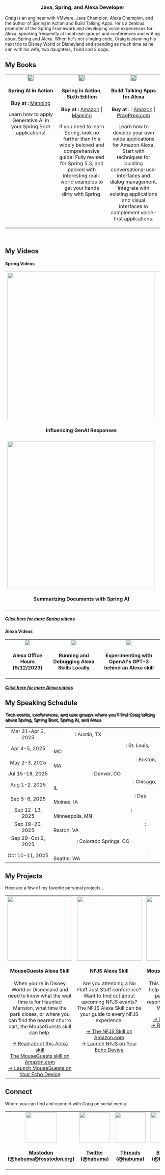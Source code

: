 <h3 align="center">Java, Spring, and Alexa Developer</h3>
<p>Craig is an engineer with VMware, Java Champion, Alexa Champion, and the author of Spring in Action and Build Talking Apps. He's a zealous promoter of the Spring Framework and developing voice experiences for Alexa, speaking frequently at local user groups and conferences and writing about Spring and Alexa. When he's not slinging code, Craig is planning his next trip to Disney World or Disneyland and spending as much time as he can with his wife, two daughters, 1 bird and 2 dogs.</p>

<h2>My Books</h2>

<table>
  <tr>
    <td align="center" width="33%" style="width: 33%; vertical-align:top">
        <a href="https://www.manning.com/books/spring-ai-in-action" target="_blank"><img src="https://www.habuma.com/img/SAIiA_small.png" style="border:1px solid #0D1C35;"/></a>
        <h4>Spring AI in Action</h4>
        <b>Buy at :</b> <a href="https://www.manning.com/books/spring-ai-in-action?a_aid=habuma&a_bid=f205d999&chan=habuma" target="_blank">Manning</a>
        <p>Learn how to apply Generative AI in your Spring Boot applications!</p>
        <br/><br/><br/><br/>
    </td>
    <td align="center" width="33%"  style="width: 33%; vertical-align:top">
        <a href="http://www.amazon.com/gp/product/1617297577/?tag=habumacom-20" target="_blank"><img src="https://www.habuma.com/img/SiA6_FrontCover.jpg" style="border:1px solid #0D1C35;"/></a>
        <h4>Spring in Action, Sixth Edition</h4>
        <b>Buy at :</b> <a href="http://www.amazon.com/gp/product/1617297577/?tag=habumacom-20" target="_blank">Amazon</a> | <a href="https://www.manning.com/books/spring-in-action-sixth-edition?a_aid=habuma&a_bid=f205d999&chan=habuma" target="_blank">Manning</a>
        <p>If you need to learn Spring, look no further than this widely beloved and comprehensive guide! Fully revised for Spring 5.3, and packed with interesting real-world examples to get your hands dirty with Spring.</p><br/>
    </td>
    <td align="center" style="vertical-align:top">
        <a href="http://www.amazon.com/gp/product/1680507257/?tag=habumacom-20" target="_blank"><img src="https://www.habuma.com/img/BTA_FrontCover.jpg" style="border:1px solid #0D1C35;"/></a>
        <h4>Build Talking Apps for Alexa</h4>
        <b>Buy at :</b> : <a href="http://www.amazon.com/gp/product/1680507257/?tag=habumacom-20" target="_blank">Amazon</a> | <a href="https://pragprog.com/titles/cwalexa/build-talking-apps-for-alexa/" target="_blank">PragProg.com</a>
        <p>Learn how to develop your own voice applications for Amazon Alexa. Start with techniques for building conversational user interfaces and dialog management. Integrate with existing applications and visual interfaces to complement voice-first applications.</p>
    </td>
  </tr>
</table>

<br>
<h2>My Videos</h2>
<h4>Spring Videos</h4>
<table>
  <tr>
    <td align="center" valign="middle">
        <a href="https://www.youtube.com/watch?v=nJdxgfeXqys"><img src="https://img.youtube.com/vi/nJdxgfeXqys/0.jpg" width="480" /></a>
        <h4>Influencing GenAI Responses</h4>
    </td>
    <td align="center" valign="middle">
        <a href="https://www.youtube.com/watch?v=sfToYE_VfOk"><img src="https://img.youtube.com/vi/sfToYE_VfOk/0.jpg" width="480" /></a>
        <h4>Putting Spring AI to the Test</h4>
    </td>
    <td align="center" valign="middle">
        <a href="https://www.youtube.com/watch?v=zvcGL6hg3z0"><img src="https://img.youtube.com/vi/zvcGL6hg3z0/0.jpg" width="480" /></a>
        <h4>Talk to Your Images</h4>
    </td>
  </tr>

  <tr>
    <td align="center" valign="middle">
        <a href="https://www.youtube.com/watch?v=Ttdjj48SawE"><img src="https://img.youtube.com/vi/Ttdjj48SawE/0.jpg" width="480" /></a>
        <h4>Summarizing Documents with Spring AI</h4>
    </td>
    <td align="center" valign="middle">
        <a href="https://www.youtube.com/watch?v=2X9X5Y2ltxY"><img src="https://img.youtube.com/vi/2X9X5Y2ltxY/0.jpg" width="480" /></a>
        <h4>Spring Office Hours (2/26/2024)</h4>
    </td>
    <td align="center" valign="middle">
        <a href="https://www.youtube.com/watch?v=TPY1WYHDNho"><img src="https://img.youtube.com/vi/TPY1WYHDNho/0.jpg" width="480" /></a>
        <h4>Introducing Spring AI (1/25/2024; jChampions Conference)</h4>
    </td>
  </tr>
</table>
<h5><a href="https://www.youtube.com/channel/UC4KvfQvH5XAfbA5g7sMdOww" target="_blank">Click here for more Spring videos</a></h5>

<h4>Alexa Videos</h4>
<table>
  <tr>
    <td align="center" valign="top">
        <a href="https://www.youtube.com/watch?v=9v8JSKPmNF4"><img src="https://img.youtube.com/vi/9v8JSKPmNF4/0.jpg"/></a>
        <h4>Alexa Office Hours (9/12/2023)</h4>
    </td>
    <td align="center" valign="top">
        <a href="https://www.youtube.com/watch?v=HhFZYJYvHbk"><img src="https://img.youtube.com/vi/HhFZYJYvHbk/0.jpg"/></a>
        <h4>Running and Debugging Alexa Skills Locally</h4>
    </td>
    <td align="center" valign="top">
        <a href="https://www.youtube.com/watch?v=4g_rY451bxM"><img src="https://img.youtube.com/vi/4g_rY451bxM/0.jpg"/></a>
        <h4>Experimenting with OpenAI's GPT-3 behind an Alexa skill</h4>
    </td>
  </tr>
</table>
<h5><a href="https://www.youtube.com/channel/UC3PN-vEhnKGUo4mIauOqHUQ" target="_blank">Click here for more Alexa videos</a></h5>

<h2>My Speaking Schedule</h2>
<p class="lead" style="text-shadow: 2px 2px #000000;">Tech events, conferences, and user groups where you&#39;ll find Craig talking about Spring, Spring Boot, Spring AI, and Alexa</p>

<table>
    <tr>
    <td align="center">Mar 31-Apr 3, 2025</td>
    <td><a style="color: white;" href="https://www.arcofai.com/" target="_blank">Arc of AI</a> : Austin, TX</td>
    </tr>
    <tr>
    <td align="center">Apr 4-5, 2025</td>
    <td><a style="color: white;" href="https://nofluffjuststuff.com/stlouis" target="_blank">Gateway Software Symposium</a> : St. Louis, MO</td>
    </tr>
    <tr>
    <td align="center">May 2-3, 2025</td>
    <td><a style="color: white;" href="https://nofluffjuststuff.com/boston" target="_blank">New England Software Symposium</a> : Boston, MA</td>
    </tr>
    <tr>
    <td align="center">Jul 15-18, 2025</td>
    <td><a style="color: white;" href="https://uberconf.com/" target="_blank">UberConf 2025</a> : Denver, CO</td>
    </tr>
    <tr>
    <td align="center">Aug 1-2, 2025</td>
    <td><a style="color: white;" href="https://nofluffjuststuff.com/chicago" target="_blank">Great Lakes Software Symposium</a> : Chicago, IL</td>
    </tr>
    <tr>
    <td align="center">Sep 5-6, 2025</td>
    <td><a style="color: white;" href="https://nofluffjuststuff.com/desmoines" target="_blank">Central Iowa Software Symposium</a> : Des Moines, IA</td>
    </tr>
    <tr>
    <td align="center">Sep 12-13, 2025</td>
    <td><a style="color: white;" href="https://nofluffjuststuff.com/minneapolis" target="_blank">Twin Cities Software Symposium</a> : Minneapolis, MN</td>
    </tr>
    <tr>
    <td align="center">Sep 19-20, 2025</td>
    <td><a style="color: white;" href="https://nofluffjuststuff.com/reston" target="_blank">Northern Virginia Software Symposium</a> : Reston, VA</td>
    </tr>
    <tr>
    <td align="center">Sep 29-Oct 2, 2025</td>
    <td><a style="color: white;" href="https://www.dev2next.com/" target="_blank">dev2next</a> : Colorado Springs, CO</td>
    </tr>
    <tr>
    <td align="center">Oct 10-11, 2025</td>
    <td><a style="color: white;" href="https://nofluffjuststuff.com/seattle" target="_blank">Pacific Northwest Software Symposium</a> : Seattle, WA</td>
    </tr>
</table>


<h2>My Projects</h2>
<p>Here are a few of my favorite personal projects...</p>
<table>
  <tr>
    <td align="center" valign="top">
        <a href="https://www.amazon.com/Craig-Walls-Mouse-Guests/dp/B094YZSGNV" target="_blank"><img src="https://www.habuma.com/img/MouseGuestsSkill.png" style="height: 210px;"/></a>
        <h4>MouseGuests Alexa Skill</h4>
        <p>When you're in Disney World or Disneyland and need to know what the wait time is for Haunted Mansion, what time the park closes, or where you can find the nearest churro cart, the MouseGuests skill can help.</p>
        <a href="https://www.habuma.com/mouseguests">&#8594; Read about this Alexa skill</a><br/>
        <a href="https://www.amazon.com/Craig-Walls-Mouse-Guests/dp/B094YZSGNV" target="_blank">The MouseGuests skill on Amazon.com</a><br/>
        <a href="https://alexa-skills.amazon.com/apis/custom/skills/amzn1.ask.skill.18335bd4-876e-46e6-a8a7-b5263715a541/launch" target="_blank">&#8594; Launch MouseGuests on Your Echo Device</a>
    </td>
    <td align="center" valign="top">
        <a href="https://www.amazon.com/Craig-Walls-Fluff-Just-Stuff/dp/B09F3NX3NB" target="_blank"><img src="https://www.habuma.com/img/NFJSSkill.png" height="420" style="height: 210px;"/></a>
        <h4>NFJS Alexa Skill</h4>
        <p>Are you attending a No Fluff Just Stuff conference? Want to find out about upcoming NFJS events? The NFJS Alexa Skill can be your guide to every NFJS experience.</p>
        <a href="https://www.amazon.com/Craig-Walls-Fluff-Just-Stuff/dp/B09F3NX3NB" target="_blank">&#8594; The NFJS Skill on Amazon.com</a><br/>
        <a href="https://alexa-skills.amazon.com/apis/custom/skills/amzn1.ask.skill.294386c7-bfd7-40c5-8d44-2f4795e6d0d4/launch" target="_blank">&#8594; Launch NFJS on Your Echo Device</a>
    </td>
    <td align="center" valign="top">
        <a href="https://neo4j.com/graphgists/mouseportation/" target="_blank"><img src="https://www.habuma.com/img/MousePortationGraphGist.png" height="420" style="height: 210px;"/></a>
        <h4>MousePortation GraphGist</h4>
        <p>This Neo4j GraphGist can help you find the quickest path between parks, resorts, and other places in Walt Disney World.</p>
        <a href="https://neo4j.com/graphgists/mouseportation/" target="_blank">&#8594; Read the GraphGist</a><br/>
        <a href="https://gist.github.com/habuma/17d2061f929bfbcb399d" target="_blank">&#8594; Read the original Gist</a>
    </td>
  </tr>
</table>

<h2>Connect</h2>
<p>Where you can find and connect with Craig on social media</p>
<table width="100%">
  <tr>
    <td align="center" valign="top" width="17%">
        <a rel="me" href="https://fosstodon.org/@habuma" target="_blank">
            <img src="https://www.habuma.com/img/mastodon.png" height="100"/>
            <h4>Mastodon<br/>(@habuma@fosstodon.org)</h4>
    </td>
    <td align="center" valign="top" width="17%">
        <a rel="me" href="https://twitter.com/habuma" target="_blank">
            <img src="https://www.habuma.com/img/twitter.png" height="100"/>
            <h4>Twitter<br/>(@habuma)</h4>
        </a>
    </td>
    <td align="center" valign="top" width="17%">
        <a rel="me" href="https://www.threads.net/@habuma" target="_blank">
            <img src="https://www.habuma.com/img/threads.png" height="100"/>
            <h4>Threads<br/>(@habuma)</h4>
        </a>
    </td>
    <td align="center" valign="top" width="17%">
        <a rel="me" href="https://bsky.app/profile/habuma.bsky.social" target="_blank">
            <img src="https://www.habuma.com/img/bluesky.png" height="100"/>
            <h4>Bluesky<br/>(@habuma)</h4>
        </a>
    </td>
    <td align="center" valign="top" width="17%">
        <a rel="me" href="https://www.linkedin.com/in/habuma" target="_blank">
            <img src="https://www.habuma.com/img/linkedin.png" height="100"/>
            <h4>LinkedIn</h4>
        </a>
    </td>
    <td align="center" valign="top" width="17%">
        <a rel="me" href="https://about.me/craig_walls" target="_blank">
            <img src="https://www.habuma.com/img/aboutme.png" height="100"/>
            <h4>About.me</h4>
        </a>
    </td>
  </tr>
</table>
